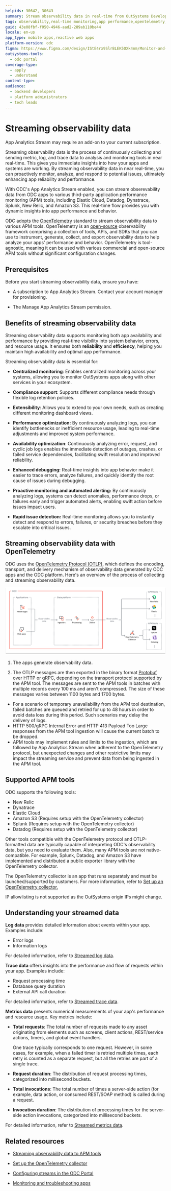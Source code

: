 ```yaml
---
helpids: 30642, 30643
summary: Stream observability data in real-time from OutSystems Developer Cloud (ODC) to various APM tools using OpenTelemetry framework.
tags: observability,real-time monitoring,app performance,opentelemetry,apm tools
guid: 43e08fbf-f050-4946-aad2-289ab110be44
locale: en-us
app_type: mobile apps,reactive web apps
platform-version: odc
figma: https://www.figma.com/design/IStE4rx9SlrBLEK5OXk4nm/Monitor-and-troubleshoot-apps?node-id=3789-252
outsystems-tools:
  - odc portal
coverage-type:
  - apply
  - understand
content-type: 
audience:
  - backend developers
  - platform administrators
  - tech leads
---
```


# Streaming observability data

<div class="info" markdown="1">

App Analytics Stream may require an add-on to your current subscription.

</div>

Streaming observability data is the process of continuously collecting and sending metric, log, and trace data to analysis and monitoring tools in near real-time. This gives you immediate insights into how your apps and systems are working. By streaming observability data in near real-time, you can proactively monitor, analyze, and respond to potential issues, ultimately enhancing app reliability and performance.

With ODC's App Analytics Stream enabled, you can stream obserevability data from ODC apps to various third-party application performance monitoring (APM) tools, including Elastic Cloud, Datadog, Dynatrace, Splunk, New Relic, and Amazon S3. This real-time flow provides you with dynamic insights into app performance and behavior. 

ODC adopts the [OpenTelemetry](https://opentelemetry.io/) standard to stream observability data to various APM tools. OpenTelemetry is an [open-source](https://github.com/open-telemetry) observability framework comprising a collection of tools, APIs, and SDKs that you can use to instrument, generate, collect, and export observability data to help analyze your apps' performance and behavior. OpenTelemetry is tool-agnostic, meaning it can be used with various commercial and open-source APM tools without significant configuration changes.

## Prerequisites

Before you start streaming observability data, ensure you have:

* A subscription to App Analytics Stream. Contact your account manager for provisioning.

* The Manage App Analytics Stream permission.

## Benefits of streaming observability data

Streaming observability data supports monitoring both app availability and performance by providing real-time visibility into system behavior, errors, and resource usage. It ensures both **reliability** and **efficiency**, helping you maintain high availability and optimal app performance.

Streaming observability data is essential for:

* **Centralized monitoring**: Enables centralized monitoring across your systems, allowing you to monitor OutSystems apps along with other services in your ecosystem.

* **Compliance support**: Supports different compliance needs through flexible log retention policies.

* **Extensibility**: Allows you to extend to your own needs, such as creating different monitoring dashboard views.

* **Performance optimization:** By continuously analyzing logs, you can identify bottlenecks or inefficient resource usage, leading to real-time adjustments and improved system performance.

* **Availability optimization**: Continuously analyzing error, request, and cyclic job logs enables the immediate detection of outages, crashes, or failed service dependencies, facilitating swift resolution and improved reliability.

* **Enhanced debugging:** Real-time insights into app behavior make it easier to trace errors, analyze failures, and quickly identify the root cause of issues during debugging.

* **Proactive monitoring and automated alerting:** By continuously analyzing logs, systems can detect anomalies, performance drops, or failures early and trigger automated alerts, enabling swift action before issues impact users.

* **Rapid issue detection:** Real-time monitoring allows you to instantly detect and respond to errors, failures, or security breaches before they escalate into critical issues.  

## Streaming observability data with OpenTelemetry

ODC uses the [OpenTelemetry Protocol (OTLP)](https://opentelemetry.io/docs/specs/otel/protocol/), which defines the encoding, transport, and delivery mechanism of observability data generated by ODC apps and the ODC platform. Here's an overview of the process of collecting and streaming observability data.

![Diagram showing the flow of observability data from ODC applications to APM tools via ingestion, processing, and delivery stages, including the use of OpenTelemetry Collector.](images/app-analytics-flow-diag.png "Overview of the process of collecting and streaming observability data")

1. The apps generate observability data.

1. The OTLP messages are then exported in the binary format [Protobuf](https://protobuf.dev/) over HTTP or gRPC, depending on the transport protocol supported by the APM tool. The messages are sent to the APM tools in batches with multiple records every 100 ms and aren't compressed. The size of these messages varies between 1100 bytes and 1700 bytes.

<div class="info" markdown="1">

* For a scenario of temporary unavailability from the APM tool destination, failed batches are queued and retried for up to 48 hours in order to avoid data loss during this period. Such scenarios may delay the delivery of logs.
* HTTP 500/gRPC Internal Error and HTTP 413 Payload Too Large responses from the APM tool ingestion will cause the current batch to be dropped.
* APM tools may implement rules and limits to the ingestion, which are followed by App Analytics Stream when adherent to the OpenTelemetry protocol, but unexpected changes and other restrictive limits may impact the streaming service and prevent data from being ingested in the APM tool.

</div>

## Supported APM tools

ODC supports the following tools:

* New Relic
* Dynatrace
* Elastic Cloud
* Amazon S3 (Requires setup with the OpenTelemetry collector)
* Splunk (Requires setup with the OpenTelemetry collector)
* Datadog (Requires setup with the OpenTelemetry collector)

<div class="info" markdown="1">

Other tools compatible with the OpenTelemetry protocol and OTLP-formatted data are typically capable of interpreting ODC's observability data, but you need to evaluate them. Also, many APM tools are not native-compatible. For example, Splunk, Datadog, and Amazon S3 have implemented and distributed a public exporter library with the OpenTelemetry collector. 

The OpenTelemetry collector is an app that runs separately and must be launched/supported by customers. For more information, refer to [Set up an OpenTelemetry collector.](stream-app-analytics-opentelemetry.md)

IP allowlisting is not supported as the OutSystems origin IPs might change.

</div>

## Understanding your streamed data

**Log data** provides detailed information about events within your app. Examples include:

* Error logs
* Information logs

For detailed information, refer to [Streamed log data](stream-app-analytics-log-ref.md).

**Trace data** offers insights into the performance and flow of requests within your app. Examples include:

* Request processing time
* Database query duration
* External API call duration

For detailed information, refer to [Streamed trace data](stream-app-analytics-traces-ref.md).

**Metrics data** presents numerical measurements of your app's performance and resource usage. Key metrics include:

*  **Total requests**: The total number of requests made to any asset originating from elements such as screens, client actions, REST/service actions, timers, and global event handlers. 

    <div class="info" markdown="1">

    One trace typically corresponds to one request. However, in some cases, for example, when a failed timer is retried multiple times, each retry is counted as a separate request, but all the retries are part of a single trace.

    </div>

* **Request duration**: The distribution of request processing times, categorized into millisecond buckets.

* **Total invocations**:  The total number of times a server-side action (for example, data action, or consumed REST/SOAP method) is called during a request. 

* **Invocation duration**: The distribution of processing times for the server-side action invocations, categorized into millisecond buckets.

For detailed information, refer to [Streamed metrics data](stream-app-analytics-metrics-ref.md).

## Related resources

* [Streaming observability data to APM tools](stream-app-analytics-overview.md)

* [Set up the OpenTelemetry collector](stream-app-analytics-opentelemetry.md)

* [Configuring streams in the ODC Portal](stream-app-analytics-configure.md)

* [Monitoring and troubleshooting apps](../monitor-apps.md)
